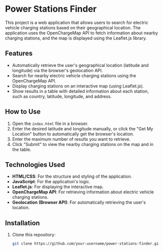 # Power Stations Finder

This project is a web application that allows users to search for electric vehicle charging stations based on their geographical location. The application uses the OpenChargeMap API to fetch information about nearby charging stations, and the map is displayed using the Leaflet.js library.

## Features

- Automatically retrieve the user's geographical location (latitude and longitude) via the browser's geolocation API.
- Search for nearby electric vehicle charging stations using the OpenChargeMap API.
- Display charging stations on an interactive map (using Leaflet.js).
- Show results in a table with detailed information about each station, such as country, latitude, longitude, and address.

## How to Use

1. Open the `index.html` file in a browser.
2. Enter the desired latitude and longitude manually, or click the "Get My Location" button to automatically get the browser's location.
3. Enter the maximum number of results you want to retrieve.
4. Click "Submit" to view the nearby charging stations on the map and in the table.

## Technologies Used

- **HTML/CSS**: For the structure and styling of the application.
- **JavaScript**: For the application's logic.
- **Leaflet.js**: For displaying the interactive map.
- **OpenChargeMap API**: For retrieving information about electric vehicle charging stations.
- **Geolocation (Browser API)**: For automatically retrieving the user's location.

## Installation

1. Clone this repository:
   ```bash
   git clone https://github.com/your-username/power-stations-finder.git
